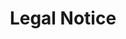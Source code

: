 ---
layout: policies
title: Legal Notice
permalink: /en/legal-notice
description: Legal terms and conditions of use for the Summit Advisors website and services.
image:
language: en
ref: legal
---